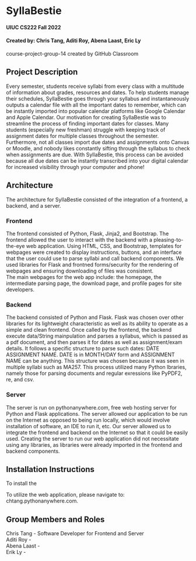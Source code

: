 # SyllaBestie
#### UIUC CS222 Fall 2022
#### Created by: Chris Tang, Aditi Roy, Abena Laast, Eric Ly
course-project-group-14 created by GitHub Classroom

## Project Description
Every semester, students receive syllabi from every class with a multitude of information about grades, resources and dates. To help students manage their schedules, SyllaBestie goes through your syllabus and instantaneously outputs a calendar file with all the important dates to remember, which can be instantly imported into popular calendar platforms like Google Calendar and Apple Calendar.  Our motivation for creating SyllaBestie was to streamline the process of finding important dates for classes.  Many students (especially new freshman) struggle with keeping track of assignment dates for multiple classes throughout the semester.  Furthermore, not all classes import due dates and assignments onto Canvas or Moodle, and nobody likes constantly sifting through the syllabus to check when assignments are due.  With SyllaBestie, this process can be avoided because all due dates can be instantly transcribed into your digital calendar for increased visibility through your computer and phone!

## Architecture
The architecture for SyllaBestie consisted of the integration of a frontend, a backend, and a server.

### Frontend
The frontend consisted of Python, Flask, Jinja2, and Bootstrap.  The frontend allowed the user to interact with the backend with a pleasing-to-the-eye web application.  Using HTML, CSS, and Bootstrap, templates for webpages were created to display instructions, buttons, and an interface that the user could use to parse syllabi and call backend components.  We used libraries for Flask and frontned forms/security for the rendering of webpages and ensuring downloading of files was consistent.  
The main webpages for the web app include: the homepage, the intermediate parsing page, the download page, and profile pages for site developers.  

### Backend
The backend consisted of Python and Flask.  Flask was chosen over other libraries for its lightweight characteristic as well as its ability to operate as a simple and clean frontend.  Once called by the frontend, the backend execute data/String mainpulation and parses a syllabus, which is passed as a pdf document, and then parses it for dates as well as assignment/exam details.  It follows a specific structure to parse such dates: DATE ASSIGNMENT NAME.  DATE is in MONTH/DAY form and ASSIGNMENT NAME can be anything.  This structure was chosen because it was seen in multiple syllabi such as MA257.  This process utilized many Python lbraries, namely those for parsing documents and regular exressions like PyPDF2, re, and csv.  

### Server
The server is run on pythonanywhere.com, free web hosting server for Python and Flask applications.  The server allowed our application to be run on the Internet as opposed to being run locally, which would involve installation of software, an IDE to run it, etc.  Our server allowed us to integrate the frontend and backend on the Internet so that it could be easily used.  Creating the server to run our web application did not necessitate using any libraries, as libraries were already imported in the frontend and backend components.  

## Installation Instructions
To install the 

To utilize the web application, please navigate to: chtang.pythonanywhere.com.

## Group Members and Roles
Chris Tang - Software Developer for Frontend and Server     
Aditi Roy -     
Abena Laast -     
Erik Ly -     
